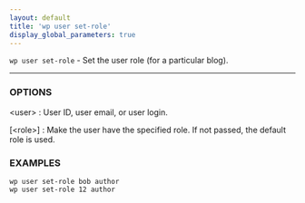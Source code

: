 ```yaml
---
layout: default
title: 'wp user set-role'
display_global_parameters: true
---
```


`wp user set-role` - Set the user role (for a particular blog).

<hr />

### OPTIONS

&lt;user&gt;
: User ID, user email, or user login.

[&lt;role&gt;]
: Make the user have the specified role. If not passed, the default role is
used.

### EXAMPLES

    wp user set-role bob author
    wp user set-role 12 author



